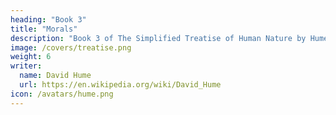 ```yaml
---
heading: "Book 3"
title: "Morals"
description: "Book 3 of The Simplified Treatise of Human Nature by Hume"
image: /covers/treatise.png
weight: 6
writer:
  name: David Hume
  url: https://en.wikipedia.org/wiki/David_Hume
icon: /avatars/hume.png
---
```


